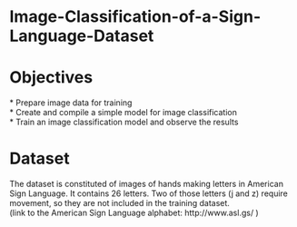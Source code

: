 # Image-Classification-of-a-Sign-Language-Dataset

<h1> Objectives </h1>
* Prepare image data for training  </br>
* Create and compile a simple model for image classification </br>
* Train an image classification model and observe the results

</br>
<h1> Dataset </h1>
The dataset is constituted of images of hands making letters in American Sign Language. It contains 26 letters. Two of those letters (j and z) require movement, so they are not included in the training dataset.  </br>
(link to the American Sign Language alphabet: http://www.asl.gs/ )  
